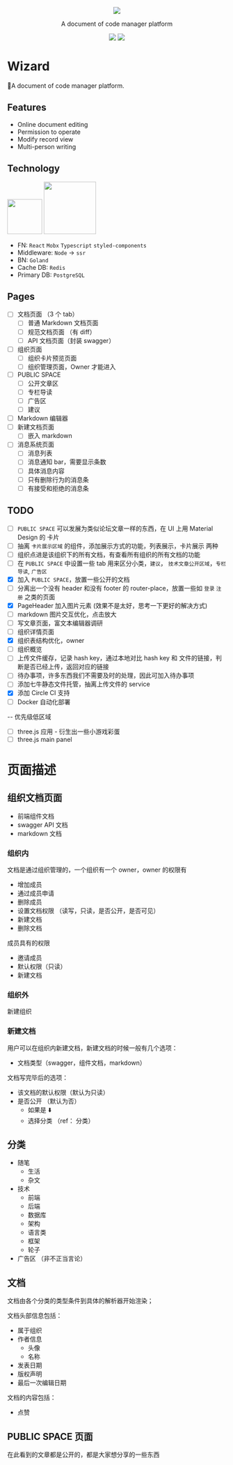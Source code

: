 <div>
  <p align="center"><img src="https://github.com/wizaaard/wizard/blob/master/client/src/app/assets/static/wizard-card-variant.png"></p>
</div>
<p align="center">A document of code manager platform</p>
<p align="center">
  <img src="https://img.shields.io/github/license/flat-dev-ti/Flat.svg?style=flat-square">
  <img src="https://img.shields.io/badge/TypeScript-3.2-blue.svg?style=flat-square">
</p>

# Wizard

🍳A document of code manager platform.

## Features

- Online document editing
- Permission to operate
- Modify record view
- Multi-person writing

## Technology

<div>
  <img src="https://github.com/wizaaard/wizard/blob/master/doc/react.png" height="80">
  <img src="https://github.com/wizaaard/wizard/blob/master/doc/golang.png" height="120">
</div>

- FN: `React` `Mobx` `Typescript` `styled-components`
- Middleware: `Node` -> `ssr`
- BN: `Goland`
- Cache DB: `Redis`
- Primary DB: `PostgreSQL`

<!-- ## 贡献指南
关于贡献时的一些快速上手指南。
`Wizardoc` 是一个技术驱动的文档管理平台，它体现在文档和知识管理的互相结合，其中包括前端组件文档，Swagger API 文档，markdown 文档，还可以陆续加入流程图等，这些都在新的 Feature 当中！

在生活中我很鼓励大家去多写文档，这样带来的维护成本是最小的，可能需要一个平台，这是 `Wizard` 在做的一部分事情。在另一方面，我认为一个框架或语言的上手曲线和难易程度在一部分层面上取决于该框架或语言的 API 文档，另一方面是拥有大量的学习总结和踩坑博文，但技术分享的博文和文档其实是相当相似的。`Wizard` 以组织的单位来划分作者，你可以属于多个组织，在组织中，你撰写的开放的文档即是分享的内容！

我是一个很喜欢写博客的人，从几年前就有这个习惯，于是我想有一个大家一起维护的博客平台，这就是 Wizard Public Space！它是一个开放的领域，这里堆积着各种各样的开放文档，它是另一种形式的博客平台，于此同时，你可以开放你组织内部的规范到社区，欢迎你这样做！

### 开头的话
`Wizard` 还很不成熟，从各个方面，架构上，业务上，思考上，都很不成熟，我想让它变的更好，在近段时间，我一直在思考最佳的解决方案，不断的重构，我认为这是一种对待工程最好的方式。

谢谢你 `Clone Wizard`，我希望能和大家一起思考问题，一起寻找最佳的解决问题的方式，这个项目一开始就不是为了业务，我希望大家能在贡献之余从中学到以前很难学到的东西，或者带给 Wizard 令人激动的新功能！这是 Wizard 成立的初衷。

后端 Archie 的项目在 [->> 这里 <<-](https://github.com/wizaaard/archie)。

### 贡献流程
另起一个代表功能的分支，比如

```shell
git checkout feature-login-page
```

或者修复一些 bug，比如

```shell
git checkout fix-login-bug
```

在新的分支上做相应的开发，完成后发起 `Pull Request` 合并到 `Master`，一次贡献就完成了！

### 快速开始
```shell
cd client
yarn install
yarn dll
yarn start
```

在启动之前，需要在 `/client/src/app/.config` 目录下创建 `server-config.json` 文件，这是 API 的配置文件,确定 API 请求地址，下面是一份 `server-config.json`:

```json
{
  "baseUrl": "localhost",
  "port": 4000,
  "protocol": "http",
  "mode": "dev"
}
```

### 文件目录组织结构
外层工程目录组织结构（主要是 Client 和 Server 目录，Wizard 使用 `lerna` 来做多包管理）

```js
├── .circleci
├── .vscode
├── client
├── doc
├── docker
├── server
├── client // App 主要目录
├── server // koa 服务，主要提供 SSR，现在还没搭建起来，这是近期要做的事情，有兴趣的话可以提 PR
│

```

Client 目录组织结构

```js
├── config // Webpack 配置文件存放目录
├── public  // html 模板以及一些其他的工程静态文件
├── scripts // 启动脚本，CRA 的启动脚本
├── src // 代码源文件
│    ├── app // 网站源文件
│    ├── ssr // ssr 需要的连接客户端的胶水代码
│    ├── test // 单元测试
├── static // DLL 的输出目录
```

App 目录组织结构 `/client/src/app/`

```js
├── animations // 动画 HOC
├── api // api 相关配置
├── assets // 图片字体等静态文件
├── components // 业务组件
├── configs // 放置一些业务相关的的全局配置
├── constants // 全局的常量目录
├── pages // 页面目录，所有的页面都放在这下面，页面由 "component" 搭建而成，它们放在 components 目录下，这里只是单纯的页面
├── routes // 路由
├── services // 服务，提供一些全局的服务
├── store // mobx store (准备重构废弃，先不用管这个目录)
├── theme // 全局的样式，通过 Context 向下注入，方便主题修改
├── ui //一些业务无关的通用的组件
├── utils //全局的工具
```

## Lint
lint 是我在之前公司写的一个小的 tslint rules 库 [Magicspace](https://github.com/makeflow/magicspace)

又一个约定：在一个目录下，文件如果不以 `@` 开头的话，那这个文件是必须被导出到外层的。

比如

```js
├── foo
  ├── bar.ts
  ├── index.ts
```

index.ts
```typescript
export * from './bar'
```

这样做是必须的，要不然 lint 会向你抛出错误，如果你不想将它抛出外层，你必须在文件名前面加上 `@`

```
@bar.ts
```

## 依赖注入
Wizard 的架构在这部分上借鉴了 `Angular`，组件之间的通信通过 Service 来完成。一个 Service 提供一个服务，使用了 [react-ts-di](https://github.com/youncccat/react-ts-di) 完成这部分功能，它是一个精简的轻量级的 React 的依赖注入库。

用 `@Injectable` 装饰表明它是一个 Service，下面是一个 Toast 服务，它的功能是弹出一个轻提示。

```typescript
import {Injectable} from 'react-ts-di';

import {TipStore} from '../store';
import {InjectStore} from '../utils';

@Injectable()
export class Toast {
  @InjectStore(TipStore)
  private tipStore!: TipStore;

  success(text: string): void {
    this.tipStore.addTipToQueue(text, 'success');
  }

  error(text: string): void {
    this.tipStore.addTipToQueue(text, 'error');
  }

  warning(text: string): void {
    this.tipStore.addTipToQueue(text, 'warning');
  }

  info(text: string): void {
    this.tipStore.addTipToQueue(text, 'info');
  }
}
```

在任何组件需要 Toast 的地方进行 `@Inject` 装饰，IOC 会将这个 service 的实例创建好并注入进来。

```typescript
export class User extends Component {
  @Inject
  toast!:Toast

  render(): ReactNode {
    return <div onClick={() => this.toast.success('click!')}></div>
  }
}
```

这是组件间通信共享状态的主要机制。

## 正则表达式

在 `/services` 目录下，有 RegexUtil service，它提供一些常用的正则，在业务组件不应该写 regex 字面量，应该通过在 RegexUtil service 里注册正则表达式，通过方法将它暴露出来。

## 表单

现在的表单并不齐全，表单验证 `FormControl` 在 `/ui/form-control` 下，具体使用方法见代码

## 路由

所有的路由按功能拆分在 `/routes` 目录下，如果要添加新的路由文件，只需要创建一个 `xxx-routes.ts` 在该目录下并导出就行了

```js
export xxxRoutes:Routes[] = [...]
```

这样这个 xxx routes 就已经被注册了，不需要额外的配置

路由对象如下，它声明在 `/service/route` 下

```typescript
export interface Route {
  path: string; // 路由路径
  exact?: boolean; // 是否精准匹配
  redirect?: string; // 重定向
  layout?: Layout; // 路由对应的布局
  /**
   * 当 Component 为空时，会自动填充 404
   */
  component?: ComponentType<RouteComponentProps<any>> | ComponentType<any>; // 该 path 对应的 组件
  activatedGuard?: ActivatedGuardConstructor; // 进入该路由的守卫
  deactivatedGuard?: DeactivatedGuardConstructor; // 离开该路由的守卫
  children?: Routes; // 子路由
}
```

wizard 的路由机制其实是不存在子路由的概念的，在被注册的路由被解析的时候会被全部摊平，比如:

```typescript
export const UserRoutes: Routes = [
  {
    path: '/user',
    layout: 'limpidity',
    component: Foo,
    children: [
      {
        path: '/register',
        component: Register,
      },
      {
        path: '/login',
        component: Login,
      },
      {
        path: '/email-validator',
        component: EmailValidator,
      },
    ],
  },
];
```

它会被解析成(需要注意的是，layout 的默认值是 normal，子路由没有声明 layout 的话会继承父路由的 layout):
```typescript
[
  {
    path: '/user',
    component: User,
    layout: 'limpidity',
  },
  {
    path: '/user/register',
    component: Register,
    layout: 'limpidity',
  },
  {
    path: '/user/login',
    component: Login,
    layout: 'limpidity',
  },
  {
    path: '/user/email-validator',
    component: EmailValidator,
    layout: 'limpidity',
  },
]
```

## Validator

通用的 Validator 经过抽象放在 `ui/form-control/validators` 目录下，通过 `form-control-types` 暴露出去 -->

## Pages

- [ ] 文档页面 （3 个 tab）
  - [ ] 普通 Markdown 文档页面
  - [ ] 规范文档页面 （有 diff）
  - [ ] API 文档页面（封装 swagger）
- [ ] 组织页面
  - [ ] 组织卡片预览页面
  - [ ] 组织管理页面，Owner 才能进入
- [ ] PUBLIC SPACE
  - [ ] 公开文章区
  - [ ] 专栏导读
  - [ ] 广告区
  - [ ] 建议
- [ ] Markdown 编辑器
- [ ] 新建文档页面
  - [ ] 嵌入 markdown
- [ ] 消息系统页面
  - [ ] 消息列表
  - [ ] 消息通知 bar，需要显示条数
  - [ ] 具体消息内容
  - [ ] 只有删除行为的消息条
  - [ ] 有接受和拒绝的消息条

## TODO

- [ ] `PUBLIC SPACE` 可以发展为类似论坛文章一样的东西，在 UI 上用 Material Design 的 卡片
- [ ] 抽离 `卡片展示区域` 的组件，添加展示方式的功能，列表展示，卡片展示 两种
- [ ] 组织点进是该组织下的所有文档，有查看所有组织的所有文档的功能
- [ ] 在 `PUBLIC SPACE` 中设置一些 tab 用来区分小类，`建议`， `技术文章公开区域`，`专栏导读`, `广告区`
- [x] 加入 `PUBLIC SPACE`，放置一些公开的文档
- [ ] 分离出一个没有 header 和没有 footer 的 router-place，放置一些如 `登录` `注册` 之类的页面
- [x] PageHeader 加入图片元素 (效果不是太好，思考一下更好的解决方式)
- [ ] markdown 图片交互优化，点击放大
- [ ] 写文章页面，富文本编辑器调研
- [ ] 组织详情页面
- [x] 组织表结构优化，owner
- [ ] 组织概览
- [ ] 上传文件缓存，记录 hash key，通过本地对比 hash key 和 文件的链接，判断是否已经上传，返回对应的链接
- [ ] 待办事项，许多东西我们不需要及时的处理，因此可加入待办事项
- [ ] 添加七牛静态文件托管，抽离上传文件的 service
- [x] 添加 Circle CI 支持
- [ ] Docker 自动化部署

-- 优先级低区域

- [ ] three.js 应用 - 衍生出一些小游戏彩蛋
- [ ] three.js main panel

# 页面描述

## 组织文档页面

- 前端组件文档
- swagger API 文档
- markdown 文档

### 组织内

文档是通过组织管理的，一个组织有一个 owner，owner 的权限有

- 增加成员
- 通过成员申请
- 删除成员
- 设置文档权限 （读写，只读，是否公开，是否可见）
- 新建文档
- 删除文档

成员具有的权限

- 邀请成员
- 默认权限（只读）
- 新建文档

### 组织外

新建组织

### 新建文档

用户可以在组织内新建文档，新建文档的时候一般有几个选项：

- 文档类型（swagger，组件文档，markdown）

文档写完毕后的选项：

- 该文档的默认权限（默认为只读）
- 是否公开 （默认为否）
  - 如果是 ⬇️
  - 选择分类 （ref： 分类）

## 分类

- 随笔
  - 生活
  - 杂文
- 技术
  - 前端
  - 后端
  - 数据库
  - 架构
  - 语言类
  - 框架
  - 轮子
- 广告区 （非不正当言论）

## 文档

文档由各个分类的类型条件到具体的解析器开始渲染；

文档头部信息包括：

- 属于组织
- 作者信息
  - 头像
  - 名称
- 发表日期
- 版权声明
- 最后一次编辑日期

文档的内容包括：

- 点赞

## PUBLIC SPACE 页面

在此看到的文章都是公开的，都是大家想分享的一些东西
